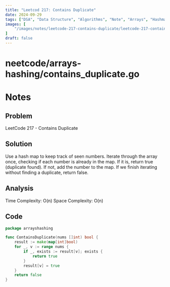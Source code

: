 ```yaml
---
title: "Leetcod 217: Contains Duplicate"
date: 2024-09-29
tags: ["DSA", "Data Structure", "Algorithms", "Note", "Arrays", "Hashmap", "leetcode", "neetcode"]
images: [
    "/images/notes/leetcode-217-contains-duplicate/leetcode-217-contains-duplicate.jpg"
]
draft: false
---
```


# neetcode/arrays-hashing/contains_duplicate.go

# Notes

## Problem

LeetCode 217 - Contains Duplicate

## Solution

Use a hash map to keep track of seen numbers. Iterate through the array once, checking if each number is already in the map. If it is, return true (duplicate found). If not, add the number to the map. If we finish iterating without finding a duplicate, return false.

## Analysis
Time Complexity: O(n) Space Complexity: O(n)


## Code
```go
package arrayshashing

func ContainsDuplicate(nums []int) bool {
	result := make(map[int]bool)
	for _, v := range nums {
		if _, exists := result[v]; exists {
			return true
		}
		result[v] = true
	}
	return false
}
```

